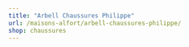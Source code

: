 ```yaml
---
title: "Arbell Chaussures Philippe"
url: /maisons-alfort/arbell-chaussures-philippe/
shop: chaussures
---
```


